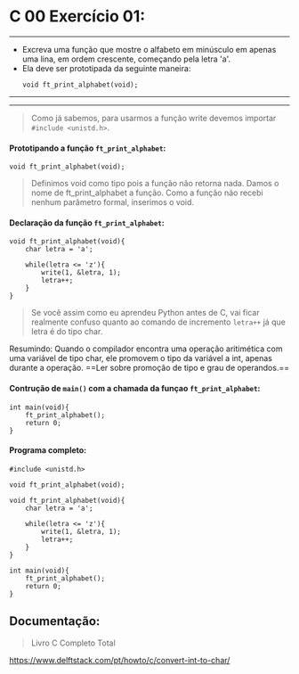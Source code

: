 # C 00 Exercício 01:
---
- Excreva uma função que mostre o alfabeto em minúsculo em apenas uma lina, em ordem crescente, começando pela letra 'a'.
- Ela deve ser prototipada da seguinte maneira:
    ``` 
    void ft_print_alphabet(void);
    ```
---
---

> Como já sabemos, para usarmos a função write devemos importar `#include <unistd.h>`.

#### Prototipando a função `ft_print_alphabet`:
    void ft_print_alphabet(void);

> Definimos void como tipo pois a função não retorna nada. Damos o nome de ft_print_alphabet a função. Como a função não recebi nenhum parâmetro formal, inserimos o void.

#### Declaração da função `ft_print_alphabet`:
    void ft_print_alphabet(void){
        char letra = 'a';

        while(letra <= 'z'){
            write(1, &letra, 1);
            letra++;
        } 
    }
> Se você assim como eu aprendeu Python antes de C, vai ficar realmente confuso quanto ao comando de incremento `letra++` já que letra é do tipo char. 

Resumindo: Quando o compilador encontra uma operação aritimética com uma variável de tipo char, ele promovem o tipo da variável a int, apenas durante a operação.
    ==Ler sobre promoção de tipo e grau de operandos.==
#### Contrução de `main()` com a chamada da funçao `ft_print_alphabet`:
    int main(void){
        ft_print_alphabet();
        return 0;
    }

#### Programa completo:
    #include <unistd.h>

    void ft_print_alphabet(void);

    void ft_print_alphabet(void){
        char letra = 'a';

        while(letra <= 'z'){
            write(1, &letra, 1);
            letra++;
        }
    }

    int main(void){
        ft_print_alphabet();
        return 0;
    }

## Documentação:

> Livro C Completo Total

https://www.delftstack.com/pt/howto/c/convert-int-to-char/
